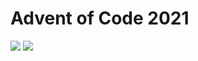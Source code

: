 Advent of Code 2021
===================

![](https://img.shields.io/badge/stars%20⭐-44-yellow) ![](https://img.shields.io/badge/days%20completed-22-red)